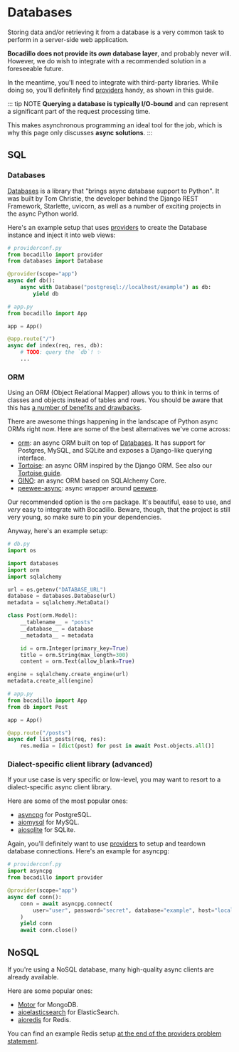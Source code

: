 # Databases

Storing data and/or retrieving it from a database is a very common task to perform in a server-side web application.

**Bocadillo does not provide its _own_ database layer**, and probably never will. However, we do wish to integrate with a recommended solution in a foreseeable future.

In the meantime, you'll need to integrate with third-party libraries. While doing so, you'll definitely find [providers] handy, as shown in this guide.

[providers]: /guides/injection/

::: tip NOTE
**Querying a database is typically I/O-bound** and can represent a significant part of the request processing time.

This makes asynchronous programming an ideal tool for the job, which is why this page only discusses **async solutions**.
:::

## SQL

### Databases

[databases]: #databases-2

[Databases](https://github.com/encode/databases) is a library that "brings async database support to Python". It was built by Tom Christie, the developer behind the Django REST Framework, Starlette, uvicorn, as well as a number of exciting projects in the async Python world.

Here's an example setup that uses [providers] to create the Database instance and inject it into web views:

```python
# providerconf.py
from bocadillo import provider
from databases import Database

@provider(scope="app")
async def db():
    async with Database("postgresql://localhost/example") as db:
        yield db
```

```python
# app.py
from bocadillo import App

app = App()

@app.route("/")
async def index(req, res, db):
    # TODO: query the `db`! ✨
    ...
```

### ORM

Using an ORM (Object Relational Mapper) allows you to think in terms of classes and objects instead of tables and rows. You should be aware that this has [a number of benefits and drawbacks](https://www.fullstackpython.com/object-relational-mappers-orms.html).

There are awesome things happening in the landscape of Python async ORMs right now. Here are some of the best alternatives we've come across:

- [orm]: an async ORM built on top of [Databases]. It has support for Postgres, MySQL, and SQLite and exposes a Django-like querying interface.
- [Tortoise]: an async ORM inspired by the Django ORM. See also our [Tortoise guide](/how-to/tortoise.md).
- [GINO]: an async ORM based on SQLAlchemy Core.
- [peewee-async]: async wrapper around [peewee].

[tortoise]: https://tortoise-orm.readthedocs.io
[orm]: https://github.com/encode/orm
[gino]: https://github.com/fantix/gino
[peewee-async]: https://github.com/05bit/peewee-async
[peewee]: https://github.com/coleifer/peewee

Our recommended option is the `orm` package. It's beautiful, ease to use, and _very_ easy to integrate with Bocadillo. Beware, though, that the project is still very young, so make sure to pin your dependencies.

Anyway, here's an example setup:

```python
# db.py
import os

import databases
import orm
import sqlalchemy

url = os.getenv("DATABASE_URL")
database = databases.Database(url)
metadata = sqlalchemy.MetaData()

class Post(orm.Model):
    __tablename__ = "posts"
    __database__ = database
    __metadata__ = metadata

    id = orm.Integer(primary_key=True)
    title = orm.String(max_length=300)
    content = orm.Text(allow_blank=True)

engine = sqlalchemy.create_engine(url)
metadata.create_all(engine)
```

```python
# app.py
from bocadillo import App
from db import Post

app = App()

@app.route("/posts")
async def list_posts(req, res):
    res.media = [dict(post) for post in await Post.objects.all()]
```

### Dialect-specific client library (advanced)

If your use case is very specific or low-level, you may want to resort to a dialect-specific async client library.

Here are some of the most popular ones:

- [asyncpg] for PostgreSQL.
- [aiomysql] for MySQL.
- [aiosqlite] for SQLite.

[asyncpg]: https://www.github.com/MagicStack/asyncpg
[aiomysql]: https://github.com/aio-libs/aiomysql
[aiosqlite]: https://github.com/jreese/aiosqlite

Again, you'll definitely want to use [providers] to setup and teardown database connections. Here's an example for asyncpg:

```python
# providerconf.py
import asyncpg
from bocadillo import provider

@provider(scope="app")
async def conn():
    conn = await asyncpg.connect(
        user="user", password="secret", database="example", host="localhost"
    )
    yield conn
    await conn.close()
```

## NoSQL

If you're using a NoSQL database, many high-quality async clients are already available.

Here are some popular ones:

- [Motor](https://github.com/mongodb/motor) for MongoDB.
- [aioelasticsearch](https://github.com/aio-libs/aioelasticsearch) for ElasticSearch.
- [aioredis](https://github.com/aio-libs/aioredis) for Redis.

You can find an example Redis setup [at the end of the providers problem statement](/guides/injection/problem.md#with-providers).
